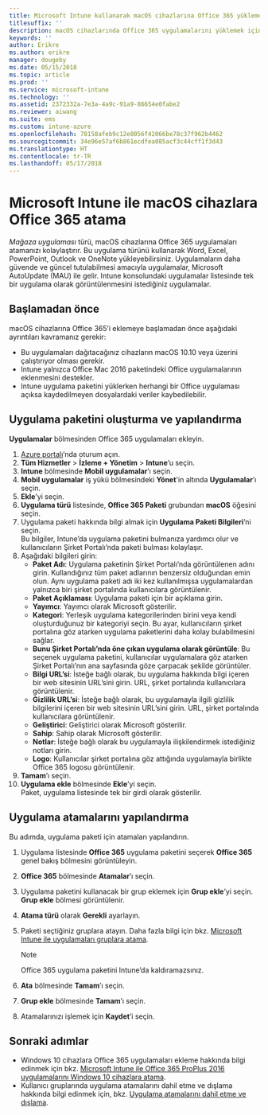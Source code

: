 ```yaml
---
title: Microsoft Intune kullanarak macOS cihazlarına Office 365 yükleme
titlesuffix: ''
description: macOS cihazlarında Office 365 uygulamalarını yüklemek için Microsoft Intune’u nasıl kullanabileceğinizi öğrenin.
keywords: ''
author: Erikre
ms.author: erikre
manager: dougeby
ms.date: 05/15/2018
ms.topic: article
ms.prod: ''
ms.service: microsoft-intune
ms.technology: ''
ms.assetid: 2372332a-7e3a-4a9c-91a9-86654e0fabe2
ms.reviewer: aiwang
ms.suite: ems
ms.custom: intune-azure
ms.openlocfilehash: 78158afeb9c12e8056f42066be78c37f962b4462
ms.sourcegitcommit: 34e96e57af6b861ecdfea085acf3c44cff1f3d43
ms.translationtype: HT
ms.contentlocale: tr-TR
ms.lasthandoff: 05/17/2018
---
```

# <a name="assign-office-365-to-macos-devices-with-microsoft-intune"></a>Microsoft Intune ile macOS cihazlara Office 365 atama

*Mağaza uygulaması* türü, macOS cihazlarına Office 365 uygulamaları atamanızı kolaylaştırır. Bu uygulama türünü kullanarak Word, Excel, PowerPoint, Outlook ve OneNote yükleyebilirsiniz. Uygulamaların daha güvende ve güncel tutulabilmesi amacıyla uygulamalar, Microsoft AutoUpdate (MAU) ile gelir. Intune konsolundaki uygulamalar listesinde tek bir uygulama olarak görüntülenmesini istediğiniz uygulamalar.


## <a name="before-you-start"></a>Başlamadan önce

macOS cihazlarına Office 365’i eklemeye başlamadan önce aşağıdaki ayrıntıları kavramanız gerekir:

- Bu uygulamaları dağıtacağınız cihazların macOS 10.10 veya üzerini çalıştırıyor olması gerekir.
- Intune yalnızca Office Mac 2016 paketindeki Office uygulamalarının eklenmesini destekler.
- Intune uygulama paketini yüklerken herhangi bir Office uygulaması açıksa kaydedilmeyen dosyalardaki veriler kaybedilebilir.

## <a name="create-and-configure-the-app-suite"></a>Uygulama paketini oluşturma ve yapılandırma

**Uygulamalar** bölmesinden Office 365 uygulamaları ekleyin.
1. [Azure portalı](https://portal.azure.com)’nda oturum açın.
2. **Tüm Hizmetler** > **İzleme + Yönetim** > **Intune**’u seçin.
3. **Intune** bölmesinde **Mobil uygulamalar**’ı seçin.
4. **Mobil uygulamalar** iş yükü bölmesindeki **Yönet**'in altında **Uygulamalar**’ı seçin. 
5. **Ekle**’yi seçin.
6. **Uygulama türü** listesinde, **Office 365 Paketi** grubundan **macOS** öğesini seçin.
7. Uygulama paketi hakkında bilgi almak için **Uygulama Paketi Bilgileri**’ni seçin.  
    Bu bilgiler, Intune’da uygulama paketini bulmanıza yardımcı olur ve kullanıcıların Şirket Portalı’nda paketi bulması kolaylaşır.
8. Aşağıdaki bilgileri girin:
    - **Paket Adı**: Uygulama paketinin Şirket Portalı’nda görüntülenen adını girin. Kullandığınız tüm paket adlarının benzersiz olduğundan emin olun. Aynı uygulama paketi adı iki kez kullanılmışsa uygulamalardan yalnızca biri şirket portalında kullanıcılara görüntülenir.
    - **Paket Açıklaması**: Uygulama paketi için bir açıklama girin.
    - **Yayımcı**: Yayımcı olarak Microsoft gösterilir.
    - **Kategori**: Yerleşik uygulama kategorilerinden birini veya kendi oluşturduğunuz bir kategoriyi seçin. Bu ayar, kullanıcıların şirket portalına göz atarken uygulama paketlerini daha kolay bulabilmesini sağlar.
    - **Bunu Şirket Portalı’nda öne çıkan uygulama olarak görüntüle**: Bu seçenek uygulama paketini, kullanıcılar uygulamalara göz atarken Şirket Portalı’nın ana sayfasında göze çarpacak şekilde görüntüler.
    - **Bilgi URL’si**: İsteğe bağlı olarak, bu uygulama hakkında bilgi içeren bir web sitesinin URL’sini girin. URL, şirket portalında kullanıcılara görüntülenir.
    - **Gizlilik URL’si**: İsteğe bağlı olarak, bu uygulamayla ilgili gizlilik bilgilerini içeren bir web sitesinin URL’sini girin. URL, şirket portalında kullanıcılara görüntülenir.
    - **Geliştirici**: Geliştirici olarak Microsoft gösterilir.
    - **Sahip**: Sahip olarak Microsoft gösterilir.
    - **Notlar**: İsteğe bağlı olarak bu uygulamayla ilişkilendirmek istediğiniz notları girin.
    - **Logo**: Kullanıcılar şirket portalına göz attığında uygulamayla birlikte Office 365 logosu görüntülenir.
9. **Tamam**’ı seçin.
10. **Uygulama ekle** bölmesinde **Ekle**’yi seçin.  
    Paket, uygulama listesinde tek bir girdi olarak gösterilir.

## <a name="configure-app-assignments"></a>Uygulama atamalarını yapılandırma

Bu adımda, uygulama paketi için atamaları yapılandırın. 

1. Uygulama listesinde **Office 365** uygulama paketini seçerek **Office 365** genel bakış bölmesini görüntüleyin.
2. **Office 365** bölmesinde **Atamalar**’ı seçin.
3. Uygulama paketini kullanacak bir grup eklemek için **Grup ekle**’yi seçin.  
    **Grup ekle** bölmesi görüntülenir.
4. **Atama türü** olarak **Gerekli** ayarlayın.
5. Paketi seçtiğiniz gruplara atayın. Daha fazla bilgi için bkz. [Microsoft Intune ile uygulamaları gruplara atama](apps-deploy.md).

    >[!Note]
    > Office 365 uygulama paketini Intune’da kaldıramazsınız.

5. **Ata** bölmesinde **Tamam**’ı seçin.
6. **Grup ekle** bölmesinde **Tamam**’ı seçin.
7. Atamalarınızı işlemek için **Kaydet**’i seçin.

## <a name="next-steps"></a>Sonraki adımlar

- Windows 10 cihazlara Office 365 uygulamaları ekleme hakkında bilgi edinmek için bkz. [Microsoft Intune ile Office 365 ProPlus 2016 uygulamalarını Windows 10 cihazlara atama](apps-add-office365.md).
- Kullanıcı gruplarında uygulama atamalarını dahil etme ve dışlama hakkında bilgi edinmek için, bkz. [Uygulama atamalarını dahil etme ve dışlama](apps-inc-exl-assignments.md).
